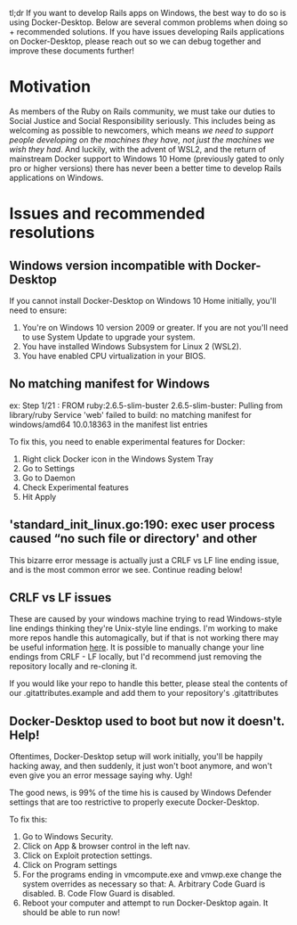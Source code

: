 tl;dr If you want to develop Rails apps on Windows, the best way to do so is using Docker-Desktop. Below are several common problems when doing so + recommended solutions. If you have issues developing Rails applications on Docker-Desktop, please reach out so we can debug together and improve these documents further!

# Motivation
As members of the Ruby on Rails community, we must take our duties to Social Justice and Social Responsibility seriously. This includes being as welcoming as possible to newcomers, which means *we need to support people developing on the machines they have, not just the machines we wish they had*.  And luckily, with the advent of WSL2, and the return of mainstream Docker support to Windows 10 Home (previously gated to only pro or higher versions) there has never been a better time to develop Rails applications on Windows.

# Issues and recommended resolutions

## Windows version incompatible with Docker-Desktop
If you cannot install Docker-Desktop on Windows 10 Home initially, you'll need to ensure:
1. You're on Windows 10 version 2009 or greater. If you are not you'll need to use System Update to upgrade your system.
2. You have installed Windows Subsystem for Linux 2 (WSL2). 
3. You have enabled CPU virtualization in your BIOS.

## No matching manifest for Windows
ex: Step 1/21 : FROM ruby:2.6.5-slim-buster
2.6.5-slim-buster: Pulling from library/ruby
Service 'web' failed to build: no matching manifest for windows/amd64 10.0.18363 in the manifest list entries

To fix this, you need to enable experimental features for Docker:
1. Right click Docker icon in the Windows System Tray
2. Go to Settings
3. Go to Daemon
4. Check Experimental features
5. Hit Apply

## 'standard_init_linux.go:190: exec user process caused “no such file or directory' and other
This bizarre error message is actually just a CRLF vs LF line ending issue, and is the most common error we see. Continue reading below!

## CRLF vs LF issues
These are caused by your windows machine trying to read Windows-style line endings thinking they're Unix-style line endings. I'm working to make more repos handle this automagically, but if that is not working there may be useful information [here](https://docs.github.com/en/free-pro-team@latest/github/using-git/configuring-git-to-handle-line-endings). It is possible to manually change your line endings from CRLF - LF locally, but I'd recommend just removing the repository locally and re-cloning it.

If you would like your repo to handle this better, please steal the contents of our .gitattributes.example and add them to your repository's .gitattributes


## Docker-Desktop used to boot but now it doesn't. Help!
Oftentimes, Docker-Desktop setup will work initially, you'll be happily hacking away, and then suddenly, it just won't boot anymore, and won't even give you an error message saying why. Ugh!

The good news, is 99% of the time his is caused by Windows Defender settings that are too restrictive to properly execute Docker-Desktop.

To fix this:
1. Go to Windows Security.
2. Click on App & browser control in the left nav.
3. Click on Exploit protection settings.
4. Click on Program settings
5. For the programs ending in vmcompute.exe and vmwp.exe change the system overrides as necessary so that:
  A. Arbitrary Code Guard is disabled.
  B. Code Flow Guard is disabled.
6. Reboot your computer and attempt to run Docker-Desktop again. It should be able to run now!
